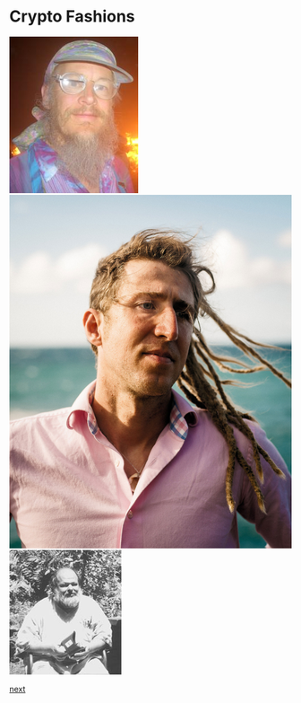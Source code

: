 # Crypto Fashions

![John Gilmore](img/john-gilmore.jpg)
![Moxie Marlinspike](img/moxie-marlinspike.jpg)
![Wau Holland](img/wau-holland.jpg)

[next](slide4-one-way-function.md)